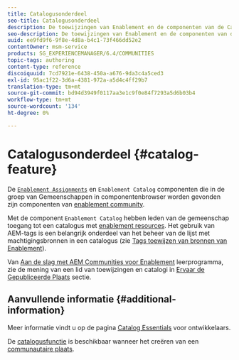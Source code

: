 ```yaml
---
title: Catalogusonderdeel
seo-title: Catalogusonderdeel
description: De toewijzingen van Enablement en de componenten van de Catalogus van Enablement zijn componenten van een enablement gemeenschap
seo-description: De toewijzingen van Enablement en de componenten van de Catalogus van Enablement zijn componenten van een enablement gemeenschap
uuid: ee9fd9f6-9f8e-4d8a-b4c1-73f466dd52e2
contentOwner: msm-service
products: SG_EXPERIENCEMANAGER/6.4/COMMUNITIES
topic-tags: authoring
content-type: reference
discoiquuid: 7cd7921e-6438-450a-a676-9da3c4a5ced3
exl-id: 95ac1f22-3d6a-4381-972a-a5d4c4ff29b7
translation-type: tm+mt
source-git-commit: bd94d3949f0117aa3e1c9f0e84f7293a5d6b03b4
workflow-type: tm+mt
source-wordcount: '134'
ht-degree: 0%

---
```


# Catalogusonderdeel {#catalog-feature}

De [ `Enablement Assignments`](assignments.md) en `Enablement Catalog` componenten die in de groep van Gemeenschappen in componentenbrowser worden gevonden zijn componenten van [enablement community](overview.md#enablement-community).

Met de component `Enablement Catalog` hebben leden van de gemeenschap toegang tot een catalogus met [enablement resources](resources.md). Het gebruik van AEM-tags is een belangrijk onderdeel van het beheer van de lijst met machtigingsbronnen in een catalogus (zie [Tags toewijzen van bronnen van Enablement](tag-resources.md)).

Van [Aan de slag met AEM Communities voor Enablement](getting-started-enablement.md) leerprogramma, zie de mening van een lid van toewijzingen en catalogi in [Ervaar de Gepubliceerde Plaats](enablement-published-site.md) sectie.

## Aanvullende informatie {#additional-information}

Meer informatie vindt u op de pagina [Catalog Essentials](catalog-developer-essentials.md) voor ontwikkelaars.

De [catalogusfunctie](functions.md#catalog-function) is beschikbaar wanneer het creëren van een [communautaire plaats](sites-console.md).
